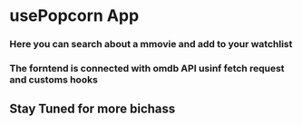 # usePopcorn App
### Here you can search about a mmovie and add to your watchlist
### The forntend is connected with omdb API usinf fetch request and customs hooks


## Stay Tuned for more bichass
